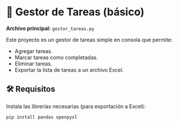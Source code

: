# 📝 Gestor de Tareas (básico)

**Archivo principal:** `gestor_tareas.py`

Este proyecto es un gestor de tareas simple en consola que permite:
- Agregar tareas.
- Marcar tareas como completadas.
- Eliminar tareas.
- Exportar la lista de tareas a un archivo Excel.

## 🛠 Requisitos
Instala las librerías necesarias (para exportación a Excel):
```bash
pip install pandas openpyxl

